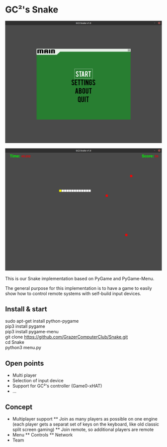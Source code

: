 # GC²'s Snake

![Main](https://github.com/GrazerComputerClub/Snake/blob/master/img/main.png)

![Game](https://github.com/GrazerComputerClub/Snake/blob/master/img/game.png)

This is our Snake implementation based on PyGame and PyGame-Menu.

The general purpose for this implementation is to have a game to easily show
how to control remote systems with self-build input devices.

## Install & start

sudo apt-get install python-pygame  
pip3 install pygame  
pip3 install pygame-menu  
git clone https://github.com/GrazerComputerClub/Snake.git  
cd Snake  
python3 menu.py  

## Open points

* Multi player
* Selection of input device
* Support for GC²'s controller (Game0-xHAT)
* ...

## Concept

* Multiplayer support
** Join as many players as possible on one engine (each player gets a separat set of keys on the keyboard, like old classic split screen gaming)
** Join remote, so additional players are remote
* Menu
** Controls
** Network
* Team
